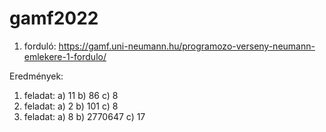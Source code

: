 # gamf2022
1. forduló:
https://gamf.uni-neumann.hu/programozo-verseny-neumann-emlekere-1-fordulo/

Eredmények:
1. feladat:
a) 11
b) 86
c) 8
2. feladat:
a) 2
b) 101
c) 8
4. feladat:
a) 8
b) 2770647
c) 17
